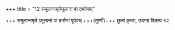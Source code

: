 +++
title = "12 समूलानामृतेमूलानां वा दर्भाणाम्"

+++
समूलानामृते ऽमूलानां वा दर्भाणां पूर्ववच् +++(तूष्णीं)+++ छुल्बं कृत्वा, उदगग्रं वितत्य १२  
